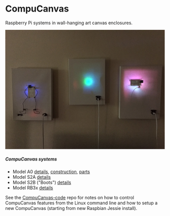 # CompuCanvas

Raspberry Pi systems in wall-hanging art canvas enclosures.

![CompuCanvases-1-dim](doc/images/CompuCanvases-1-dim.jpg)

##### CompuCanvas systems

* Model A0 [details](model/A0), [construction](model/A0/construction), [parts](doc/parts/A-series)
* Model S2A [details](model/S2A)
* Model S2B ("Boots") [details](model/S2B)
* Model RB3x [details](model/RB3x)

See the [CompuCanvas-code](https://github.com/cjdaly/CompuCanvas-code) repo for notes on how to control CompuCanvas features from the Linux command line and how to setup a new CompuCanvas (starting from new Raspbian Jessie install).
